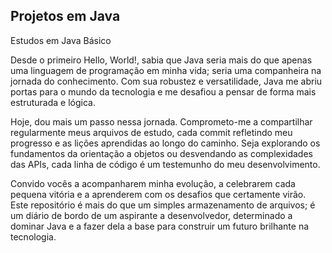 ## Projetos em Java

Estudos em Java Básico

Desde o primeiro Hello, World!, sabia que Java seria mais do que apenas uma linguagem de programação em minha vida; seria uma companheira na jornada do conhecimento. Com sua robustez e versatilidade, Java me abriu portas para o mundo da tecnologia e me desafiou a pensar de forma mais estruturada e lógica.

Hoje, dou mais um passo nessa jornada. Comprometo-me a compartilhar regularmente meus arquivos de estudo, cada commit refletindo meu progresso e as lições aprendidas ao longo do caminho. Seja explorando os fundamentos da orientação a objetos ou desvendando as complexidades das APIs, cada linha de código é um testemunho do meu desenvolvimento.

Convido vocês a acompanharem minha evolução, a celebrarem cada pequena vitória e a aprenderem com os desafios que certamente virão. Este repositório é mais do que um simples armazenamento de arquivos; é um diário de bordo de um aspirante a desenvolvedor, determinado a dominar Java e a fazer dela a base para construir um futuro brilhante na tecnologia.
